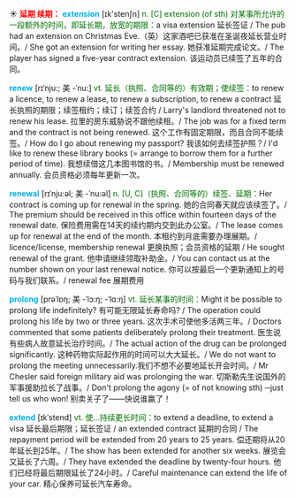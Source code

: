 ☀ <font color="red">**延期 续期：**</font>
<font color="sky blue">**extension**</font> [ɪk'stenʃn] 
<font color="rgb(227, 108, 9)">n. [C] extension (of sth) 对某事所允许的一段额外的时间，即延长期，放宽的期限：</font>a visa extension 延长签证 / The pub had an extension on Christmas Eve.（英）这家酒吧已获准在圣诞夜延长营业时间。/ She got an extension for writing her essay. 她获准延期完成论文。/ The player has signed a five-year contract extension. 该运动员已续签了五年的合同。
   
<font color="sky blue">**renew**</font> [rɪˈnju:; 美 -ˈnu:]
<font color="rgb(227, 108, 9)">vt. 延长（执照、合同等的）有效期；使续签：</font>to renew a licence, to renew a lease, to renew a subscription, to renew a contract 延长执照的期限；续签租约；续订；续签合约 / Larry's landlord threatened not to renew his lease. 拉里的房东威胁说不跟他续租。/ The job was for a fixed term and the contract is not being renewed. 这个工作有固定期限，而且合同不能续签。/ How do I go about renewing my passport? 我该如何去续签护照？/ I'd like to renew these library books (= arrange to borrow them for a further period of time). 我想续借这几本图书馆的书。/ Membership must be renewed annually. 会员资格必须每年更新一次。

<font color="sky blue">**renewal**</font> [rɪˈnju:əl; 美 -ˈnu:əl]
<font color="rgb(227, 108, 9)">n. [U, C]（执照、合同等的）续签、延期：</font>Her contract is coming up for renewal in the spring. 她的合同春天就应该续签了。/ The premium should be received in this office within fourteen days of the renewal date. 保险费用需在14天的续约期内交到此办公室。/ The lease comes up for renewal at the end of the month. 本租约到月底需要办理展期。/ licence/license, membership renewal 更换执照；会员资格的延期 / He sought renewal of the grant. 他申请继续领取补助金。/ You can contact us at the number shown on your last renewal notice. 你可以按最后一个更新通知上的号码与我们联系。/ renewal fee 展期费用

<font color="sky blue">**prolong**</font> [prəˈlɒŋ; 美 -ˈlɔ:ŋ; -ˈlɑ:ŋ]
<font color="rgb(227, 108, 9)">vt. 延长某事的时间：</font>Might it be possible to prolong life indefinitely? 有可能无限延长寿命吗? / The operation could prolong his life by two or three years. 这次手术可使他多活两三年。/ Doctors commented that some patients deliberately prolong their treatment. 医生说有些病人故意延长治疗时间。/ The actual action of the drug can be prolonged significantly. 这种药物实际起作用的时间可以大大延长。/ We do not want to prolong the meeting unnecessarily.我们不想不必要地延长开会时间。/ Mr Chesler said foreign military aid was prolonging the war. 切斯勒先生说国外的军事援助拉长了战事。/ Don't prolong the agony (= of not knowing sth) ─just tell us who won! 别卖关子了——快说谁赢了！
        
<font color="sky blue">**extend**</font> [ɪkˈstend]
<font color="rgb(227, 108, 9)">vt. 使…持续更长时间：</font>to extend a deadline, to extend a visa 延长最后期限；延长签证 / an extended contract 延期的合同 / The repayment period will be extended from 20 years to 25 years. 偿还期将从20年延长到25年。/ The show has been extended for another six weeks. 展览会又延长了六周。/ They have extended the deadline by twenty-four hours. 他们已经将最后期限延长了24小时。/ Careful maintenance can extend the life of your car. 精心保养可延长汽车寿命。